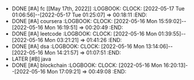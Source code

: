 - DONE [#A] fc [[May 17th, 2022]]
  :LOGBOOK:
  CLOCK: [2022-05-17 Tue 01:06:56]--[2022-05-17 Tue 01:25:07] =>  00:18:11
  :END:
- DONE [#A] coursera
  :LOGBOOK:
  CLOCK: [2022-05-16 Mon 15:59:02]--[2022-05-16 Mon 16:19:51] =>  00:20:49
  :END:
- DONE [#A] leetcode
  :LOGBOOK:
  CLOCK: [2022-05-16 Mon 01:39:55]--[2022-05-16 Mon 03:21:21] =>  01:41:26
  :END:
- DONE [#A] dsa
  :LOGBOOK:
  CLOCK: [2022-05-16 Mon 13:14:06]--[2022-05-16 Mon 14:21:57] =>  01:07:51
  :END:
- LATER [#B] java
- DONE [#A] blockchain
  :LOGBOOK:
  CLOCK: [2022-05-16 Mon 16:20:13]--[2022-05-16 Mon 17:09:21] =>  00:49:08
  :END: